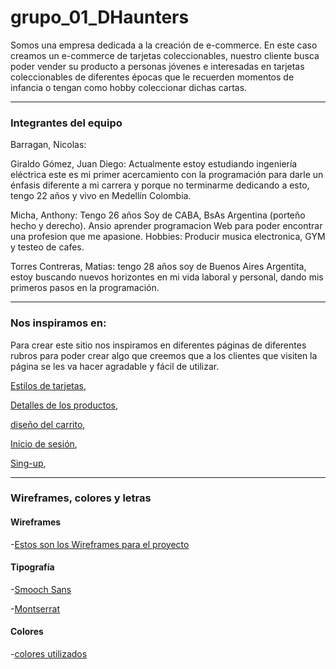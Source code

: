 # grupo_01_DHaunters

Somos una empresa dedicada a la creación de e-commerce. En este caso creamos un e-commerce de tarjetas coleccionables, nuestro cliente busca poder vender su producto a personas jóvenes e interesadas en tarjetas coleccionables de diferentes épocas que le recuerden momentos de infancia o tengan como hobby coleccionar dichas cartas.

---

### Integrantes del equipo

Barragan, Nicolas:

Giraldo Gómez, Juan Diego: Actualmente estoy estudiando ingeniería eléctrica este es mi primer acercamiento con la programación para darle un énfasis diferente a mi carrera y porque no terminarme dedicando a esto, tengo 22 años y vivo en Medellín Colombia.

Micha, Anthony: Tengo 26 años Soy de CABA, BsAs Argentina (porteño hecho y derecho). Ansio aprender programacion Web para poder encontrar una profesion que me apasione.
Hobbies: Producir musica electronica, GYM y testeo de cafes.

Torres Contreras, Matias: tengo 28 años soy de Buenos Aires Argentita, estoy buscando nuevos horizontes en mi vida laboral y personal, dando mis primeros pasos en la programación.

---

### Nos inspiramos en:

Para crear este sitio nos inspiramos en diferentes páginas de diferentes rubros para poder crear algo que creemos que a los clientes que visiten la página se les va hacer agradable y fácil de utilizar.

[Estilos de tarjetas](https://www.mist.game/es/nft-marketplace/items),

[Detalles de los productos](https://foundation.app/),

[diseño del carrito](https://www.stockcenter.com.ar/carrito),

[Inicio de sesión](https://www.facebook.com/),

[Sing-up](https://www.linkedin.com/signup/cold-join?trk=guest_homepage-basic_nav-header-join),

---

### Wireframes, colores y letras

#### Wireframes

-[Estos son los Wireframes para el proyecto](https://miro.com/app/board/uXjVOKOA188=/)

#### Tipografía

-[Smooch Sans](https://fonts.google.com/specimen/Smooch+Sans?query=Smooch+Sans)

-[Montserrat](https://fonts.google.com/specimen/Montserrat?query=Montserrat)

#### Colores

-[colores utilizados](https://coolors.co/132e35-104c53-196460-8cd01a-d2e669-0f8b8d-02c1ca-19c7cf-f91313)
